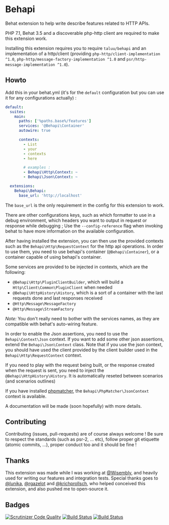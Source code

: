 Behapi
======
Behat extension to help write describe features related to HTTP APIs.

PHP 7.1, Behat 3.5 and a discoverable php-http client are required to make
this extension work.

Installing this extension requires you to require `taluu/behapi` and an
implementation of a http/client (providing
`php-http/client-implementation ^1.0`,
`php-http/message-factory-implementation ^1.0` and
`psr/http-message-implementation ^1.0`).

Howto
-----
Add this in your behat.yml (it's for the `default` configuration but you can
use it for any configurations actually) :

```yaml
default:
  suites:
    main:
      paths: ['%paths.base%/features']
      services: '@Behapi\Container'
      autowire: true

      contexts:
        - List
        - your
        - contexts
        - here

        # examples :
        - Behapi\Http\Context: ~
        - Behapi\Json\Context: ~

  extensions:
    Behapi\Behapi:
      base_url: 'http://localhost'
```

The `base_url` is the only requirement in the config for this extension to work.

There are other configurations keys, such as which formatter to use in a debug
environment, which headers you want to output in request or response while
debugging ; Use the `--config-reference` flag when invoking behat to have more
information on the available configuration.

After having installed the extension, you can then use the provided contexts
such as the `Behapi\Http\RequestContext` for the http api operations. In order
to use them, you need to use behapi's container (`@Behapi\Container`), or a
container capable of using behapi's container.

Some services are provided to be injected in contexts, which are the following:

- `@Behapi\Http\PluginClientBuilder`, which will build a
  `Http\Client\Common\PluginClient` when needed
- `@Behapi\HttpHistory\History`, which is a sort of a container with the last
  requests done and last responses received
- `@Http\Message\MessageFactory`
- `@Http\Message\StreamFactory`

*Note:* You don't really need to bother with the services names, as they are
compatible with behat's auto-wiring feature.

In order to enable the Json assertions, you need to use the
`Behapi\Context\Json` context. If you want to add some other json assertions,
extend the `Behapi\Json\Context` class. Note that if you use the json context,
you should have used the client provided by the client builder used in the
`Behapi\Http\RequestContext` context.

If you need to play with the request being built, or the response created when
the request is sent, you need to inject the `@Behapi\HttpHistory\History`. It is
automatically reseted between scenarios (and scenarios outlines)

If you have installed [phpmatcher](https://github.com/coduo/php-matcher/), the
`Behapi\PhpMatcher\JsonContext` context is available.

A documentation will be made (soon hopefully) with more details.

Contributing
------------
Contributing (issues, pull-requests) are of course always welcome ! Be sure to
respect the standards (such as psr-2, ... etc), follow proper git etiquette
(atomic commits, ...), proper conduct too and it should be fine !

Thanks
------
This extension was made while I was working at
[@Wisembly](https://github.com/Wisembly), and heavily used for writing our
features and integration tests. Special thanks goes to
[@lunika](https://github.com/lunika), [@rgazelot](https://github.com/rgazelot)
and [@krichprollsch](https://github.com/krichprollsch), who helped conceived
this extension, and also pushed me to open-source it.

Badges
------
[![Scrutinizer Code Quality](https://scrutinizer-ci.com/g/Taluu/Behapi/badges/quality-score.png?b=master)](https://scrutinizer-ci.com/g/Taluu/Behapi/?branch=master)
[![Build Status](https://scrutinizer-ci.com/g/Taluu/Behapi/badges/build.png?b=master)](https://scrutinizer-ci.com/g/Taluu/Behapi/build-status/master)
[![Build Status](https://travis-ci.org/Taluu/Behapi.svg?branch=master)](https://travis-ci.org/Taluu/Behapi)
